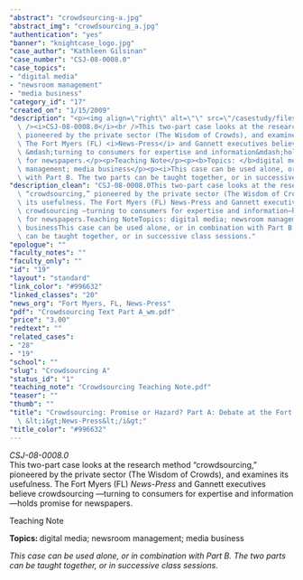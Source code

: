```yaml
---
"abstract": "crowdsourcing-a.jpg"
"abstract_img": "crowdsourcing_a.jpg"
"authentication": "yes"
"banner": "knightcase_logo.jpg"
"case_author": "Kathleen Gilsinan"
"case_number": "CSJ-08-0008.0"
"case_topics":
- "digital media"
- "newsroom management"
- "media business"
"category_id": "17"
"created_on": "1/15/2009"
"description": "<p><img align=\"right\" alt=\"\" src=\"/casestudy/files/photos/245/crowdsourcing_a.gif\"\
  \ /><i>CSJ-08-0008.0</i><br />This two-part case looks at the research method &ldquo;crowdsourcing,&rdquo;\
  \ pioneered by the private sector (The Wisdom of Crowds), and examines its usefulness.\
  \ The Fort Myers (FL) <i>News-Press</i> and Gannett executives believe crowdsourcing\
  \ &mdash;turning to consumers for expertise and information&mdash;holds promise\
  \ for newspapers.</p><p>Teaching Note</p><p><b>Topics: </b>digital media; newsroom\
  \ management; media business</p><p><i>This case can be used alone, or in combination\
  \ with Part B. The two parts can be taught together, or in successive class sessions.</i></p>"
"description_clean": "CSJ-08-0008.0This two-part case looks at the research method\
  \ “crowdsourcing,” pioneered by the private sector (The Wisdom of Crowds), and examines\
  \ its usefulness. The Fort Myers (FL) News-Press and Gannett executives believe\
  \ crowdsourcing —turning to consumers for expertise and information—holds promise\
  \ for newspapers.Teaching NoteTopics: digital media; newsroom management; media\
  \ businessThis case can be used alone, or in combination with Part B. The two parts\
  \ can be taught together, or in successive class sessions."
"epologue": ""
"faculty_notes": ""
"faculty_only": ""
"id": "19"
"layout": "standard"
"link_color": "#996632"
"linked_classes": "20"
"news_org": "Fort Myers, FL, News-Press"
"pdf": "Crowdsourcing Text Part A_wm.pdf"
"price": "3.00"
"redtext": ""
"related_cases":
- "28"
- "19"
"school": ""
"slug": "Crowdsourcing A"
"status_id": "1"
"teaching_note": "Crowdsourcing Teaching Note.pdf"
"teaser": ""
"thumb": ""
"title": "Crowdsourcing: Promise or Hazard? Part A: Debate at the Fort Myers, FL,\
  \ &lt;i&gt;News-Press&lt;/i&gt;"
"title_color": "#996632"
---
```

<p><img align="right" alt="" src="/casestudy/files/photos/245/crowdsourcing_a.gif" /><i>CSJ-08-0008.0</i><br />This two-part case looks at the research method &ldquo;crowdsourcing,&rdquo; pioneered by the private sector (The Wisdom of Crowds), and examines its usefulness. The Fort Myers (FL) <i>News-Press</i> and Gannett executives believe crowdsourcing &mdash;turning to consumers for expertise and information&mdash;holds promise for newspapers.</p><p>Teaching Note</p><p><b>Topics: </b>digital media; newsroom management; media business</p><p><i>This case can be used alone, or in combination with Part B. The two parts can be taught together, or in successive class sessions.</i></p>

